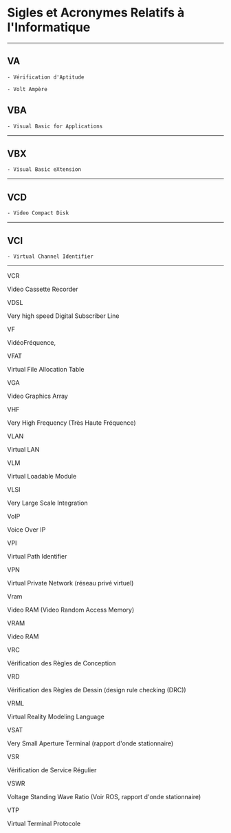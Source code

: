 # **Sigles et Acronymes Relatifs à l'Informatique**

---
## **VA**

    - Vérification d'Aptitude

    - Volt Ampère

## **VBA**

    - Visual Basic for Applications
---
## **VBX**

    - Visual Basic eXtension
---
## **VCD**

    - Video Compact Disk
---
## **VCI**

    - Virtual Channel Identifier
---
VCR

Video Cassette Recorder

VDSL

Very high speed Digital Subscriber Line

VF

VidéoFréquence,

VFAT

Virtual File Allocation Table

VGA

Video Graphics Array

VHF

Very High Frequency (Très Haute Fréquence)

VLAN

Virtual LAN

VLM

Virtual Loadable Module

VLSI

Very Large Scale Integration

VoIP

Voice Over IP

VPI

Virtual Path Identifier

VPN

Virtual Private Network (réseau privé virtuel)

Vram

Video RAM (Video Random Access Memory)

VRAM

Video RAM

VRC

Vérification des Règles de Conception

VRD

Vérification des Règles de Dessin (design rule checking (DRC))

VRML

Virtual Reality Modeling Language

VSAT

Very Small Aperture Terminal (rapport d'onde stationnaire)

VSR

Vérification de Service Régulier

VSWR

Voltage Standing Wave Ratio (Voir ROS, rapport d'onde stationnaire)

VTP

Virtual Terminal Protocole
